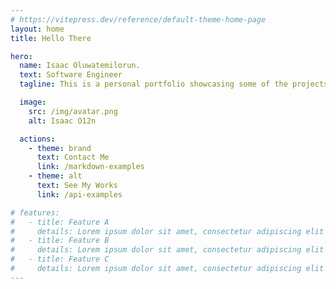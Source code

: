 ```yaml
---
# https://vitepress.dev/reference/default-theme-home-page
layout: home
title: Hello There

hero:
  name: Isaac Oluwatemilorun.
  text: Software Engineer
  tagline: This is a personal portfolio showcasing some of the projects I've worked on and a knowledge base containing notes on experimentations, discoveries (both technical and non-technical), work flows of achieving tasks.

  image:
    src: /img/avatar.png
    alt: Isaac O12n

  actions:
    - theme: brand
      text: Contact Me
      link: /markdown-examples
    - theme: alt
      text: See My Works
      link: /api-examples

# features:
#   - title: Feature A
#     details: Lorem ipsum dolor sit amet, consectetur adipiscing elit
#   - title: Feature B
#     details: Lorem ipsum dolor sit amet, consectetur adipiscing elit
#   - title: Feature C
#     details: Lorem ipsum dolor sit amet, consectetur adipiscing elit
---
```



